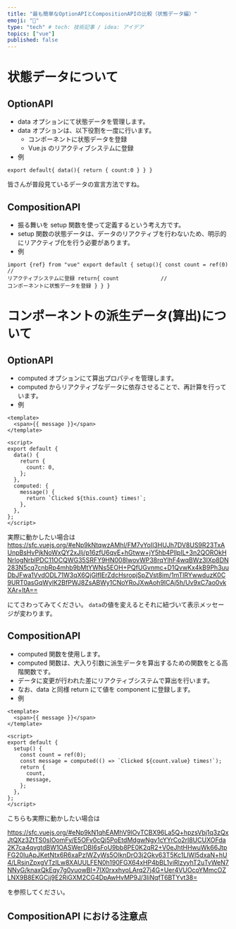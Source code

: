 ```yaml
---
title: "最も簡単なOptionAPIとCompositionAPIの比較（状態データ編）"
emoji: "📢"
type: "tech" # tech: 技術記事 / idea: アイデア
topics: ["vue"]
published: false
---
```


# 状態データについて

## OptionAPI

- data オプションにて状態データを管理します。
- data オプションは、以下役割を一度に行います。
  - コンポーネントに状態データを登録
  - Vue.js のリアクティブシステムに登録
- 例

```vue
export default{ data(){ return { count:0 } } }
```

皆さんが普段見ているデータの宣言方法ですね。

## CompositionAPI

- 振る舞いを setup 関数を使って定義するという考え方です。
- setup 関数の状態データは、データのリアクティブを行わないため、明示的にリアクティブ化を行う必要があります。
- 例

```vue
import {ref} from "vue" export default { setup(){ const count = ref(0) //
リアクティブシステムに登録 return{ count　　　　　　　　//
コンポーネントに状態データを登録 } } }
```

# コンポーネントの派生データ(算出)について

## OptionAPI

- computed オプションにて算出プロパティを管理します。
- computed からリアクティブなデータに依存させることで、再計算を行っています。
- 例

```vue
<template>
  <span>{{ message }}</span>
</template>

<script>
export default {
  data() {
    return {
      count: 0,
    };
  },
  computed: {
    message() {
      return `Clicked ${this.count} times!`;
    },
  },
};
</script>
```

実際に動かしたい場合は
https://sfc.vuejs.org/#eNp9kNtqwzAMhl/FM7vYoIl3HUJh7DV8US9R23TxAUnpBsHvPjkNoWxQY2xJlj/p16zfU6qvE+hGtww+jY5hb4PllpIL+3n2QOROkHNrlogNrblPDC11OCQWG35SRFY9HN008lwovWP38rqYlhF4wqBWz3IXp8DN283N5cq7cnbRp4mhb9bMtYWNs5EOH+PQfUGvnmc+D1QvwKx4kB9Ph3uuDbJFwa1VvdODL71W3qX6QjGIfIErZdcHsropjSpZVst8im/1mTlRYwwduzK0C9URT0asGqWylK2BfPWJ8ZsABWy1CNoYRoJXwAoh9ICAj5h/Uv9xC7ao0vkXAr+ltA==

にてさわってみてください。
`data`の値を変えるとそれに紐づいて表示メッセージが変わります。

## CompositionAPI

- computed 関数を使用します。
- computed 関数は、大入り引数に派生データを算出するための関数をとる高階関数です。
- データに変更が行われた差にリアクティブシステムで算出を行います。
- なお、data と同様 return にて値を component に登録します。
- 例

```vue
<template>
  <span>{{ message }}</span>
</template>

<script>
export default {
  setup() {
    const count = ref(0);
    const message = computed(() => `Clicked ${count.value} times!`);
    return {
      count,
      message,
    };
  },
};
</script>
```

こちらも実際に動かしたい場合は

https://sfc.vuejs.org/#eNp9kN1qhEAMhV9lOvTCBX96La5Q+hpzsVbj1q3zQxJtQXz3ZtTS0sIOomFy/E5OFv0cQj5PoEtdMdgwNgy1cYYrCo2rl8UCUXOFda2K7ca4qvgtdBW1OASWerDBI6sFoU9bb8PE0K2qR2+V0eJhtHHwuWk66JtpFG20IuApJKetNtx6R6xaPzlWZyWs5OlknDrO3j2Gkv63T5Kc1LlWl5dxaN+hU4/LRsjnZpxgVTzILw8XAUULFEN0h190FGX64xHP4bBL1viRlzyyhT2uTvWeN7NNyG/knaxQkEqy7g0yuowBI+7IX0rxxhyoLArq27j4G+Uer4VUOcoYMmcOZLNX9B8EKGCjj9E2RiGXM2CG4DpAwHvMP9J/3IiNqfT6BTYvt38=

を参照してください。

## CompositionAPI における注意点
